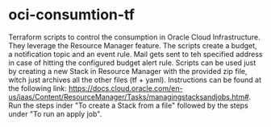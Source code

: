 # oci-consumtion-tf
Terraform scripts to control the consumption in Oracle Cloud Infrastructure. They leverage the Resource Manager feature.
The scripts create a budget, a notification topic and an event rule.
Mail gets sent to teh specified address in case of hitting the configured budget alert rule.
Scripts can be used just by creating a new Stack in Resource Manager with the provided zip file, witch just archives all the other files (tf + yaml).
Instructions can be found at the following link: https://docs.cloud.oracle.com/en-us/iaas/Content/ResourceManager/Tasks/managingstacksandjobs.htm#.
Run the steps inder "To create a Stack from a file" followed by the steps under "To run an apply job".
